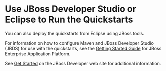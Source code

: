 Use JBoss Developer Studio or Eclipse to Run the Quickstarts
============================================================

You can also deploy the quickstarts from Eclipse using JBoss tools. 

For information on how to configure Maven and JBoss Developer Studio (JBDS) for use with the quickstarts, see the [Getting Started Guide](https://access.redhat.com/site/documentation/en-US/JBoss_Enterprise_Application_Platform/6.2/html-single/Getting_Started_Guide/index.html "Getting Started Guide") for JBoss Enterprise Application Platform. 

See [Get Started](http://www.jboss.org/get-started/ "Get Started") on the JBoss Developer web site for additional information.


